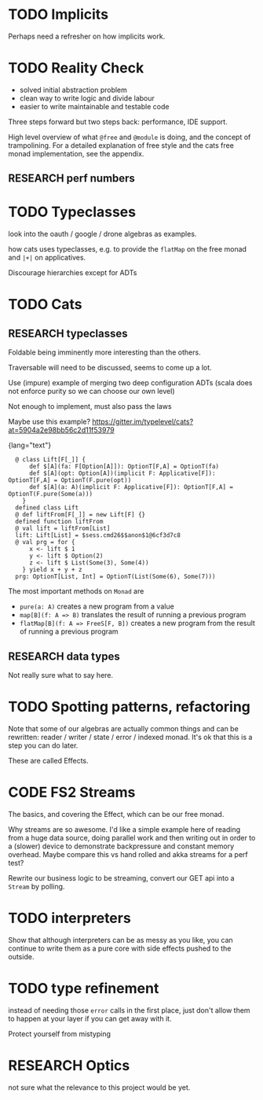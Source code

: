 

# TODO Implicits

Perhaps need a refresher on how implicits work.

# TODO Reality Check

-   solved initial abstraction problem
-   clean way to write logic and divide labour
-   easier to write maintainable and testable code

Three steps forward but two steps back: performance, IDE support.

High level overview of what `@free` and `@module` is doing, and the
concept of trampolining. For a detailed explanation of free style and
the cats free monad implementation, see the appendix.

## RESEARCH perf numbers

# TODO Typeclasses

look into the oauth / google / drone algebras as examples.

how cats uses typeclasses, e.g. to provide the `flatMap` on the free
monad and `|+|` on applicatives.

Discourage hierarchies except for ADTs

# TODO Cats

## RESEARCH typeclasses

Foldable being imminently more interesting than the others.

Traversable will need to be discussed, seems to come up a lot.

Use (impure) example of merging two deep configuration ADTs (scala
does not enforce purity so we can choose our own level)

Not enough to implement, must also pass the laws

Maybe use this example? <https://gitter.im/typelevel/cats?at=5904a2e98bb56c2d11f53979>

{lang="text"}
~~~~~~~~
  @ class Lift[F[_]] {
      def $[A](fa: F[Option[A]]): OptionT[F,A] = OptionT(fa)
      def $[A](opt: Option[A])(implicit F: Applicative[F]): OptionT[F,A] = OptionT(F.pure(opt))
      def $[A](a: A)(implicit F: Applicative[F]): OptionT[F,A] = OptionT(F.pure(Some(a)))
    }
  defined class Lift
  @ def liftFrom[F[_]] = new Lift[F] {}
  defined function liftFrom
  @ val lift = liftFrom[List]
  lift: Lift[List] = $sess.cmd26$$anon$1@6cf3d7c8
  @ val prg = for {
      x <- lift $ 1
      y <- lift $ Option(2)
      z <- lift $ List(Some(3), Some(4))
    } yield x + y + z
  prg: OptionT[List, Int] = OptionT(List(Some(6), Some(7)))
~~~~~~~~

The most important methods on `Monad` are

-   `pure(a: A)` creates a new program from a value
-   `map[B](f: A => B)` translates the result of running a previous
    program
-   `flatMap[B](f: A => FreeS[F, B])` creates a new program from the
    result of running a previous program

## RESEARCH data types

Not really sure what to say here.

# TODO Spotting patterns, refactoring

Note that some of our algebras are actually common things and can be
rewritten: reader / writer / state / error / indexed monad. It's ok
that this is a step you can do later.

These are called Effects.

# CODE FS2 Streams

The basics, and covering the Effect, which can be our free monad.

Why streams are so awesome. I'd like a simple example here of reading
from a huge data source, doing parallel work and then writing out in
order to a (slower) device to demonstrate backpressure and constant
memory overhead. Maybe compare this vs hand rolled and akka streams
for a perf test?

Rewrite our business logic to be streaming, convert our GET api into a
`Stream` by polling.

# TODO interpreters

Show that although interpreters can be as messy as you like, you can
continue to write them as a pure core with side effects pushed to the
outside.

# TODO type refinement

instead of needing those `error` calls in the first place, just don't
allow them to happen at your layer if you can get away with it.

Protect yourself from mistyping

# RESEARCH Optics

not sure what the relevance to this project would be yet.


